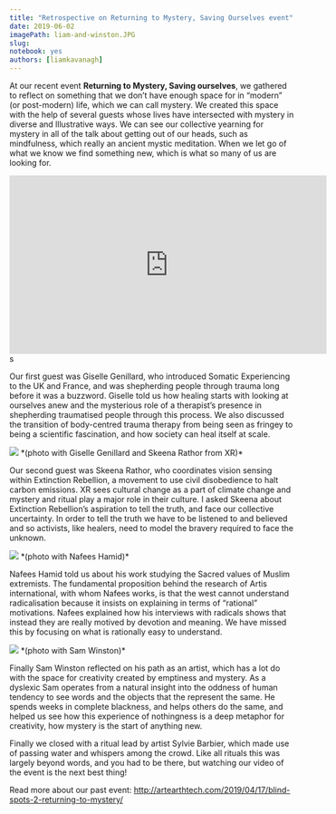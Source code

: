 ```yaml
---
title: "Retrospective on Returning to Mystery, Saving Ourselves event"
date: 2019-06-02
imagePath: liam-and-winston.JPG
slug:
notebook: yes
authors: [liamkavanagh]
---
```

At our recent event **Returning to Mystery, Saving ourselves**, we gathered to reflect on something that we don’t have enough space for in “modern” (or post-modern) life, which we can call mystery. We created this space with the help of several guests whose lives have intersected with mystery in diverse and lllustrative ways. We can see our collective yearning for mystery in all of the talk about getting out of our heads, such as mindfulness, which really an ancient mystic meditation. When we let go of what we know we find something new, which is what so many of us are looking for.


<iframe width="560" height="315" src="https://www.youtube.com/embed/iFkKF6XIQdA" frameborder="0" allow="accelerometer; autoplay; encrypted-media; gyroscope; picture-in-picture" allowfullscreen></iframe>s

Our first guest was Giselle Genillard, who introduced Somatic Experiencing to the UK and France, and was shepherding people through trauma long before it was a buzzword. Giselle told us how healing starts with looking at ourselves anew and the mysterious role of a therapist’s presence in shepherding traumatised people through this process. We also discussed the transition of body-centred trauma therapy from being seen as fringey to being a scientific fascination, and how society can heal itself at scale.

<img src="/images/giselle-skeena.jpg">
*(photo with Giselle Genillard and Skeena Rathor from XR)*

Our second guest was Skeena Rathor, who coordinates vision sensing within Extinction Rebellion, a movement to use civil disobedience to halt carbon emissions. XR sees cultural change as a part of climate change and mystery and ritual play a major role in their culture. I asked Skeena about Extinction Rebellion’s aspiration to tell the truth, and face our collective uncertainty. In order to tell the truth we have to be listened to and believed and so activists, like healers, need to model the bravery required to face the unknown.

<img src="/images/liam-an-nafees.JPG">
*(photo with Nafees Hamid)*

Nafees Hamid told us about his work studying the Sacred values of Muslim extremists. The fundamental proposition behind the research of Artis international, with whom Nafees works, is that the west cannot understand radicalisation because it insists on explaining in terms of “rational” motivations. Nafees explained how his interviews with radicals shows that instead they are really motived by devotion and meaning. We have missed this by focusing on what is rationally easy to understand.

<img src="/images/liam-and-winston.JPG">
*(photo with Sam Winston)*


Finally Sam Winston reflected on his path as an artist, which has a lot do with the space for creativity created by emptiness and mystery. As a dyslexic Sam operates from a natural insight into the oddness of human tendency to see words and the objects that the represent the same. He spends weeks in complete blackness, and helps others do the same, and helped us see how this experience of nothingness is a deep metaphor for creativity, how mystery is the start of anything new.


Finally we closed with a ritual lead by artist Sylvie Barbier, which made use of passing water and whispers among the crowd. Like all rituals this was largely beyond words, and you had to be there, but watching our video of the event is the next best thing!


Read more about our past event: http://artearthtech.com/2019/04/17/blind-spots-2-returning-to-mystery/
